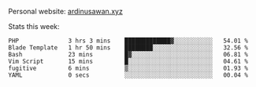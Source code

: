 Personal website: [ardinusawan.xyz](https://ardinusawan.xyz)

Stats this week:
<!--START_SECTION:waka-->

```text
PHP              3 hrs 3 mins    █████████████▓░░░░░░░░░░░   54.01 %
Blade Template   1 hr 50 mins    ████████░░░░░░░░░░░░░░░░░   32.56 %
Bash             23 mins         █▓░░░░░░░░░░░░░░░░░░░░░░░   06.81 %
Vim Script       15 mins         █░░░░░░░░░░░░░░░░░░░░░░░░   04.61 %
fugitive         6 mins          ▒░░░░░░░░░░░░░░░░░░░░░░░░   01.93 %
YAML             0 secs          ░░░░░░░░░░░░░░░░░░░░░░░░░   00.04 %
```

<!--END_SECTION:waka-->

